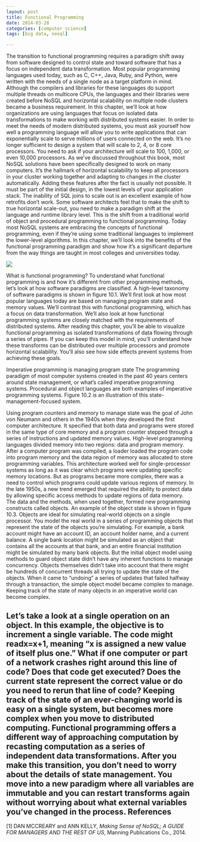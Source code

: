 ```yaml
---
layout: post
title: Functional Programming
date: 2014-03-28
categories: [computer science]
tags: [big data, nosql]

---
```


The transition to functional programming requires a paradigm shift away from software designed to control state and toward software that has a focus on independent data transformation. Most popular programming languages used today, such as C, C++, Java, Ruby, and Python, were written with the needs of a single node as a target platform in mind. Although the compilers and libraries for these languages do support multiple threads on multicore CPUs, the languages and their libraries were created before NoSQL and horizontal scalability on multiple node clusters became a business requirement. In this chapter, we’ll look at how organizations are using languages that focus on isolated data transformations to make working with distributed systems easier.In order to meet the needs of modern distributed systems, you must ask yourself how well a programming language will allow you to write applications that can exponentially scale to serve millions of users connected on the web. It’s no longer sufficient to design a system that will scale to 2, 4, or 8 core processors. You need to ask if your architecture will scale to 100, 1,000, or even 10,000 processors.As we’ve discussed throughout this book, most NoSQL solutions have been specifically designed to work on many computers. It’s the hallmark of horizontal scalability to keep all processors in your cluster working together and adapting to changes in the cluster automatically. Adding these features after the fact is usually not possible. It must be part of the initial design, in the lowest levels of your application stack. The inability of SQL joins to scale out is an excellent example of how retrofits don’t work.Some software architects feel that to make the shift to true horizontal scale-out, you need to make a paradigm shift at the language and runtime library level. This is the shift from a traditional world of object and procedural programming to functional programming. Today most NoSQL systems are embracing the concepts of functional programming, even if they’re using some traditional languages to implement the lower-level algorithms. In this chapter, we’ll look into the benefits of the functional programming paradigm and show how it’s a significant departure from the way things are taught in most colleges and universities today.![](http://sungsoo.github.com/images/domain-centric.png)

What is functional programming?To understand what functional programming is and how it’s different from other programming methods, let’s look at how software paradigms are classified. A high-level taxonomy of software paradigms is shown in figure 10.1.We’ll first look at how most popular languages today are based on managing program state and memory values. We’ll contrast this with functional programming, which has a focus on data transformation. We’ll also look at how functional programming systems are closely matched with the requirements of distributed systems.After reading this chapter, you’ll be able to visualize functional programming as isolated transformations of data flowing through a series of pipes. If you can keep this model in mind, you’ll understand how these transforms can be distributed over multiple processors and promote horizontal scalability. You’ll also see how side effects prevent systems from achieving these goals.

Imperative programming is managing program stateThe programming paradigm of most computer systems created in the past 40 years centers around state management, or what’s called imperative programming systems. Procedural and object languages are both examples of imperative programming systems.Figure 10.2 is an illustration of this state-management-focused system.
Using program counters and memory to manage state was the goal of John von Neumann and others in the 1940s when they developed the first computer architecture. It specified that both data and programs were stored in the same type of core memory and a program counter stepped through a series of instructions and updated memory values. High-level programming languages divided memory into two regions: data and program memory. After a computer program was compiled, a loader loaded the program code into program memory and the data region of memory was allocated to store programming variables.This architecture worked well for single-processor systems as long as it was clear which programs were updating specific memory locations. But as programs became more complex, there was a need to control which programs could update various regions of memory. In the late 1950s, a new trend emerged that required the ability to protect data by allowing specific access methods to update regions of data memory. The data and the methods, when used together, formed new programming constructs called objects.An example of the object state is shown in figure 10.3.Objects are ideal for simulating real-world objects on a single processor. You model the real world in a series of programming objects that represent the state of the objects you’re simulating. For example, a bank account might have an account ID, an account holder name, and a current balance. A single bank location might be simulated as an object that contains all the accounts at that bank, and an entire financial institution might be simulated by many bank objects.But the initial object model using methods to guard object state didn’t have any inherent functions to manage concurrency. Objects themselves didn’t take into account that there might be hundreds of concurrent threads all trying to update the state of the objects. When it came to “undoing” a series of updates that failed halfway through a transaction, the simple object model became complex to manage. Keeping track of the state of many objects in an imperative world can become complex.
Let’s take a look at a single operation on an object. In this example, the objective is to increment a single variable. The code might readx=x+1, meaning “x is assigned a new value of itself plus one.” What if one computer or part of a network crashes right around this line of code? Does that code get executed? Does the current state represent the correct value or do you need to rerun that line of code?Keeping track of the state of an ever-changing world is easy on a single system, but becomes more complex when you move to distributed computing. Functional programming offers a different way of approaching computation by recasting computation as a series of independent data transformations. After you make this transition, you don’t need to worry about the details of state management. You move into a new paradigm where all variables are immutable and you can restart transforms again without worrying about what external variables you’ve changed in the process.
References
---
[1] DAN MCCREARY and ANN KELLY, *Making Sense of NoSQL; A GUIDE FOR MANAGERS AND THE REST OF US*, Manning Publications Co., 2014.

